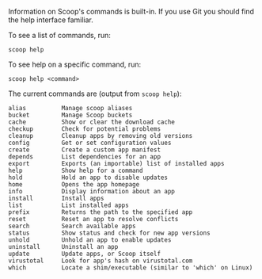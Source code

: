 Information on Scoop's commands is built-in. If you use Git you should find the help interface familiar.

To see a list of commands, run:

    scoop help

To see help on a specific command, run:

    scoop help <command>

The current commands are (output from `scoop help`):

```
alias          Manage scoop aliases
bucket         Manage Scoop buckets
cache          Show or clear the download cache
checkup        Check for potential problems
cleanup        Cleanup apps by removing old versions
config         Get or set configuration values
create         Create a custom app manifest
depends        List dependencies for an app
export         Exports (an importable) list of installed apps
help           Show help for a command
hold           Hold an app to disable updates
home           Opens the app homepage
info           Display information about an app
install        Install apps
list           List installed apps
prefix         Returns the path to the specified app
reset          Reset an app to resolve conflicts
search         Search available apps
status         Show status and check for new app versions
unhold         Unhold an app to enable updates
uninstall      Uninstall an app
update         Update apps, or Scoop itself
virustotal     Look for app's hash on virustotal.com
which          Locate a shim/executable (similar to 'which' on Linux)
```